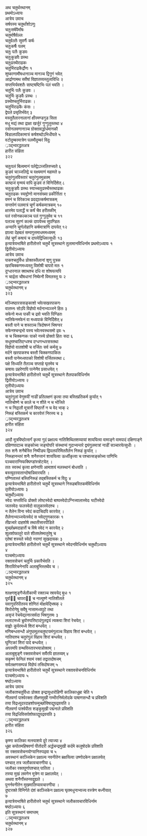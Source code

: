 ﻿अथ चतुर्थस्थानम्  
प्रथमोऽध्यायः  
आत्रेय उवाच  
सर्षपस्य चतुर्थांशोऽणुः  
चतुःसर्षपैर्माषः  
चतुर्माषैर्वल्लः  
चतुर्वल्लैः सुवर्णैः कर्षः  
चतुःकर्षैः पलम्  
चतुः पलैः कुडवः  
चतुःकुडवैः प्रस्थः  
चतुःप्रस्थैराढकः  
चतुर्भिराढकैर्द्रोणः  १  
शुष्काणामौषधानाञ्च मानञ्च द्विगुणं भवेत्  
आर्द्राणामथ सर्वेषां विज्ञातव्यस्तुलाविधिः  २  
सप्तभिर्यवशतैः साष्टषष्टिभिः पलं भवति  ।  
चतुर्भिः पलैः कुडवः  ।  
चतुर्भिः कुडवैः प्रस्थः  ।  
प्रस्थैश्चतुर्भिराढकः  ।  
चतुर्भिराढकैः कंसः  ।  
द्वेपले प्रसृतिर्भवेत्  ३  
मस्तुतैलारनालानां क्षीरमण्डगुड सिता  
मधु मद्यं तथा द्राक्षा खर्जूरं गुग्गुलुस्तथा  ४  
रसोनलवणानाञ्च ग्रोक्तावर्द्धार्धमानकौ  
बिडालपदिकामात्रं कर्षशब्दोऽभिधीयते  ५  
वटोदुम्बरमात्रेण पलमौदुम्बरं विदुः  
्रञ्द्भ्यरद्धतअत्र  
हारीत संहिता  
३२२  

चतुःपलं बिल्वमानं पलेद्वेऽञ्जलिरुच्यते  ६  
कुडवं चाञ्जलिद्वे च वक्ष्यमाणं महामते  ७  
चतुरंगुलविस्तारं चतुरंगुलमुन्नतम्  
काष्ठजं मृन्मयं वापि कुडवं तं विनिर्दिशेत्  ८  
चतुःकुडवैः प्रस्थः स्याच्चतुःप्रस्थैस्तथाढकः  
चतुराढकः स्याद्द्रोणो मानसंख्या प्रकीर्त्तिता  ९  
वमनं च विरेकञ्च प्रदद्यात्कर्षमात्रकम्  
सन्तर्पणं पलमात्रं चूर्णं कर्षकमात्रकम्  १०  
क्षारमेव पलार्द्धे च कर्षं चैव हरीतकीम्  
पलं रसोनकल्कञ्च पलं गुग्गुलुमेव च  ११  
पलञ्च सूरणं कल्कं दापयेच्च सुपण्डितः  
अन्यानि चूर्णलोहानि कर्षमात्राणि दापयेत्  १२  
ज्ञात्वा देहबलं सम्यगुत्तमाधममध्यमम्  
लेहं चूर्णं कषायं च दापयेद्विधिवत्सुधीः  १३  
इत्यात्रेयभाषिते हारीतोत्तरे चतुर्थे सूत्रस्थाने तुलामानविधिर्नाम 
प्रथमोऽध्यायः  १  
द्वितीयोऽध्यायः  
आत्रेय उवाच  
पाकश्चतुर्विधः प्रोक्तस्तैलानां शृणु पुत्रक  
खरचिक्कणमध्यस्तु विशोषी चापरो मतः  १  
दुग्धारनाल क्वाथश्च दधि वा शोषयत्यपि  
न चार्द्रता चौषधानां निष्फेनौ विमलस्तु यः  २  
्रञ्द्भ्यरद्धतअत्र  
चतुर्थस्थानम्  ४  
३२३  

मञ्जिष्ठारससङ्काशो भवेत्सखरपाकगः  
वातघ्नः सोऽपि विज्ञेयो मर्दनाभ्यञ्जने हितः  ३  
सफेनो मध्य पाकी च द्रवो भवति पिण्डितः  
नातिफेनमफेनं वा मध्यपाकं विनिर्दिशेत्  ४  
बस्तौ पाने च शस्तञ्च त्रिदोषघ्नं भिषग्वर  
सफेनश्चन्द्रभो यस्य भवेत्स्वस्थसमो द्रवः  ५  
स च चिक्कणकः पाको नस्ये प्रोक्तो हितः सदा  ६  
सधूमश्चातिदग्धश्च दग्धगन्धरसस्तथा  
विज्ञेयो वातशोषी च वर्जितः सर्व कर्मसु  ७  
मर्दने खरपाकश्च बस्तौ चिक्कणपाकितः  
बस्तौ पानेमध्यपाको विशोषी वर्जितस्तथा  ८  
पक्षे सिध्यति तैलञ्च सप्ताहे घृतमेव च  
कषायः प्रहरेणापि पत्नेनैव प्रसाधयेत्  ९  
इत्यात्रेयभाषिते हारीतोत्तरे चतुर्थे सूत्रस्थाने तैलपाकविधिर्नाम  
द्वितीयोऽध्यायः  २  
तृतीयोऽध्यायः  
आत्रेय उवाच  
चतुरंगुलां वेणुमयीं नाडीं प्रतिलक्षणं कृत्वा तया बस्तिप्रतिकर्म कुर्यात्  १  
नातिचोष्णे च काले च न शीते न च भोजिते  
न च निद्रालौ मूत्रार्त्ते विष्ठार्त्ते न च वेद भाक्  २  
निरूहं बस्तिकर्म च कारयेत्तं निरस्य च  ३  
्रञ्द्भ्यरद्धतअत्र  
हारीत संहिता  
३२४  

आदौ मूत्रविष्ठोत्सर्गं कृत्वा गुदं प्रक्षाल्य नातिशिथिलशय्यायां शाययित्वा 
वामाङ्गे  वामपादं  दक्षिणाङ्गे  दक्षिणपादञ्च  सङ्कोच्य  जङ्घोपरि  संस्थाप्यं 
गुदाभ्यन्तरे द्व्यंगुलमात्रां नाडीं सञ्चारयेत्सुधीः  ।  
ततः शनैः शनैर्बस्ति निष्पीड्य द्विपलपरिमिततैलेन निरूहं कुर्यात्  ।  
निरूहानन्तरं  शनैः  शनैरुत्तानं  शाययित्वा  ऊर्ध्वीकृत्वा  च  पश्चात्सङ्कोच्य 
पाणिभिः पञ्चवारान्स्फिक्पिण्डांस्त्रोटयेत्  ।  
ततः स्वस्थं कृत्वा क्षणेनापि आमाशयं मलस्थानं बोधयति  ।  
बस्त्युदरवातान्दोषान्निवारयति  ।  
पण्णितास्तं बस्तिनिरूहं तद्बस्तिकर्म च विदुः  ४  
इत्यात्रेयभाषिते हारीतोत्तरे चतुर्थे सूत्रस्थाने निरूहबस्तिकर्मविधिर्नाम  
तृतीयोऽध्यायः  ३  
चतुर्थोऽध्यायः  
स्वेदः सप्तविधिः प्रोक्तो लोष्टस्वेदो बाष्पस्वेदोऽग्निज्वालास्वेदः घटीस्वेदो  
जलस्वेदः फलस्वेदो वालुकास्वेदश्च  ।  
न तैलेन विना स्वेदं कदाचिदपि कारयेत्  ।  
तैलेनाभ्यञ्जयेत्स्वेदं स भवेद्गुणकारकः  १  
तीव्रज्वरे दाहशोषे तथातीसारपीडिते  
मूर्च्छाभ्रमदाहार्त्ते च विषे स्वेदं न कारयेत्  २  
शूलशोफातुरे वाते शीतश्लेष्मातुरेषु च  
एतेषां शस्यते स्वेदो नराणां सुखदायकः  ३  
इत्यात्रेयभाषिते हारीतोत्तरे चतुर्थे सूत्रस्थाने स्वेदनविधिर्नाम चतुर्थोऽध्यायः  
४  
पञ्चमोऽध्यायः  
रक्तावसेचनं चतुर्भिः प्रकारैर्भवति  ।  
शिराविरेचनेनापि अलाबुभिस्तथैव च  ।  
्रञ्द्भ्यरद्धतअत्र  
चतुर्थस्थानम्  ४  
३२५  

श्लक्ष्णशृङ्गैर्जलौकाभी रक्तञ्च स्रावयेद् बुधः  १  
पूर्वाे चापराे च नात्युष्णे नातिशीतले  
यवागूपरिपीतस्य शोणितं मोक्षयेद्भिषक्  २  
शिरोरोगेषु सर्वेषु नासामध्यपुटे तथा  
असृजं रेचयेद्यत्नात्सर्वदा भिषगुत्तमः  ३  
ललाटमध्ये भ्रुवोरुपरिष्टादंगुलद्वयं त्यक्त्वा शिरां रेचयेत्  ।  
वाह्वोः कूर्परमध्ये शिरां बन्धयेत्  ।  
मणिबन्धसन्धौ अंगुष्ठमूलचतुष्टयमंगुलञ्च विहाय शिरां बन्धयेत्  ।  
नातिपाश्च चतुरंगुलं विहाय शिरां बन्धयेत्  ।  
घुण्टिकां शिरां पादे बन्धयेत्  ।  
अपरमपि ग्रन्थविस्तारभयान्नोक्तम्  ।  
अलाबुशृङ्गै रक्तावसेचनं सर्वैरपि ज्ञातव्यम्  ४  
सकृष्णं फेनिलं श्यामं रक्तं तद्वातदोषजम्  
सर्वलक्षणसम्पन्नं विज्ञेयं तत्त्रिदोषजम्  ५  
इत्यात्रेयभाषिते हारीतोत्तरे चतुर्थे सूत्रस्थाने रक्तावसेचनविधिर्नाम  
पञ्चमोऽध्यायः  ५  
षष्ठोऽध्यायः  
आत्रेय उवाच  
जलौकाश्चतुर्विधाः प्रोक्ता इन्द्रायुधारोहिणी कालिकाधूम्रा चेति  १  
नीलवर्णा पार्श्वरक्ता तीक्ष्णमुखी गम्भीरनिर्मलोदके पाषाणसन्धौ च प्रविशति  
तया विद्रध्युदरदाहशोफमूर्च्छाविषाद्युपद्रवयति  २  
नीलवर्णा पार्श्वपीता शङ्कुमुखी पद्मनाले प्रविशति  
तया विद्रधिविसर्पशोफाद्युपद्रवयति  ३  
्रञ्द्भ्यरद्धतअत्र  
हारीत संहिता  
३२६  

कृष्णा कालिका मत्स्याशये दूरे त्याज्या  ४  
धूम्रा कपोतमहिषवर्णा पीतोदरी अर्द्धचन्द्रमुखी कर्दमे कलुषोदके प्रविशति  
सा रक्तावसेचनयोग्यानिरुपद्रवा च  ५  
अवस्थानं काञ्जिकेन प्रक्षाल्य नवनीतेन म्रक्षयित्वा उष्णोदकेन प्रक्षालयेत्  
पश्चात् तत्र जलौकावचारणीया  ६  
जलौका रक्तपूर्णापश्चात् पातिता  ।  
तस्या मुखं लवणेन मूत्रेण वा प्रक्षालयेत्  ।  
अथवा शनैर्गोस्तनवद्दुह्यते  ।  
पुनर्नवनीतेन मुखमालिप्यावचारणीया  ।  
दुष्टरक्ते विनिर्गते दंशं काञ्जिकेन प्रक्षाल्य घृतमधुनाभ्यज्य वस्त्रेण बध्नीयात्  
७  
इत्यात्रेयभाषिते हारीतोत्तरे चतुर्थ सूत्रस्थाने जलौकावचारविधिर्नाम  
षष्ठोऽध्यायः  ६  
इति सूत्रस्थानं समाप्तम्  
्रञ्द्भ्यरद्धतअत्र  
चतुर्थस्थानम्  ४  
३२७  
